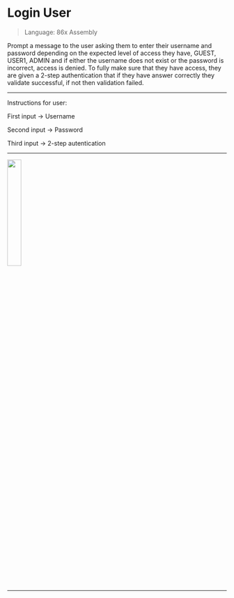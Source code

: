 # Login User
> Language: 86x Assembly

Prompt a message to the user asking them to enter their username and password depending on the expected
level of access they have, GUEST, USER1, ADMIN and if either the username does not exist or the password
is incorrect, access is denied. To fully make sure that they have access, they are given a 2-step authentication
that if they have answer correctly they validate successful, if not then validation failed.
________________________________________________________________________________
Instructions for user:

First input -> Username

Second input -> Password

Third input -> 2-step autentication
________________________________________________________________________________
<img src="https://github.com/user-attachments/assets/ef2e9722-e7ba-435e-be59-b1ebd11204fe" width=25% height=25%>

________________________________________________________________________________

